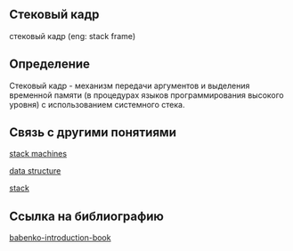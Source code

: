 ## Стековый кадр
cтековый кадр (eng: stack frame) 

## Определение
Стековый кадр - механизм передачи аргументов и выделения временной памяти (в процедурах языков программирования высокого уровня) с использованием системного стека.

## Связь с другими понятиями

[stack machines](https://github.com/vernikkkkkkkkkkkkkkkkkkk/concept/blob/main/virtual%20machines/stack%20machines/stack%20machines.md)

[data structure](https://github.com/vernikkkkkkkkkkkkkkkkkkk/concept/blob/main/virtual%20machines/stack%20machines/data%20structure.md)

[stack](https://github.com/vernikkkkkkkkkkkkkkkkkkk/concept/blob/main/virtual%20machines/stack%20machines/stack.md)

## Cсылка на библиографию
[babenko-introduction-book](https://github.com/vernikkkkkkkkkkkkkkkkkkk/concept/blob/main/bibliography/stack%20machines/babenko-introduction-book.md)
